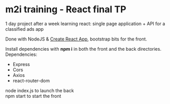 # m2i training - React final TP
1 day project after a week learning react: single page application + API for a classified ads app  

Done with NodeJS & [Create React App](https://github.com/facebook/create-react-app), bootstrap bits for the front.  

Install dependencies with **npm i** in both the front and the back directories.  
Dependencies:
- Express  
- Cors  
- Axios  
- react-router-dom  

node index.js to launch the back  
npm start to start the front  
